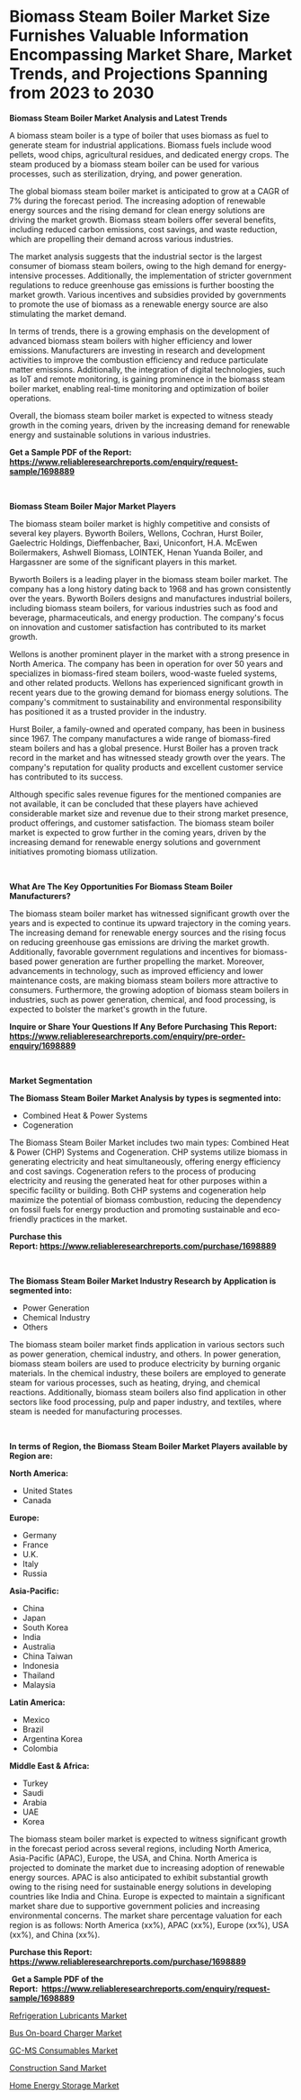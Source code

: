 <p><h1>Biomass Steam Boiler Market Size Furnishes Valuable Information Encompassing Market Share, Market Trends, and Projections Spanning from 2023 to 2030</h1></p><p><strong>Biomass Steam Boiler Market Analysis and Latest Trends</strong></p>
<p><p>A biomass steam boiler is a type of boiler that uses biomass as fuel to generate steam for industrial applications. Biomass fuels include wood pellets, wood chips, agricultural residues, and dedicated energy crops. The steam produced by a biomass steam boiler can be used for various processes, such as sterilization, drying, and power generation.</p><p>The global biomass steam boiler market is anticipated to grow at a CAGR of 7% during the forecast period. The increasing adoption of renewable energy sources and the rising demand for clean energy solutions are driving the market growth. Biomass steam boilers offer several benefits, including reduced carbon emissions, cost savings, and waste reduction, which are propelling their demand across various industries.</p><p>The market analysis suggests that the industrial sector is the largest consumer of biomass steam boilers, owing to the high demand for energy-intensive processes. Additionally, the implementation of stricter government regulations to reduce greenhouse gas emissions is further boosting the market growth. Various incentives and subsidies provided by governments to promote the use of biomass as a renewable energy source are also stimulating the market demand.</p><p>In terms of trends, there is a growing emphasis on the development of advanced biomass steam boilers with higher efficiency and lower emissions. Manufacturers are investing in research and development activities to improve the combustion efficiency and reduce particulate matter emissions. Additionally, the integration of digital technologies, such as IoT and remote monitoring, is gaining prominence in the biomass steam boiler market, enabling real-time monitoring and optimization of boiler operations.</p><p>Overall, the biomass steam boiler market is expected to witness steady growth in the coming years, driven by the increasing demand for renewable energy and sustainable solutions in various industries.</p></p>
<p><strong>Get a Sample PDF of the Report:&nbsp; <a href="https://www.reliableresearchreports.com/enquiry/request-sample/1698889">https://www.reliableresearchreports.com/enquiry/request-sample/1698889</a></strong></p>
<p>&nbsp;</p>
<p><strong>Biomass Steam Boiler Major Market Players</strong></p>
<p><p>The biomass steam boiler market is highly competitive and consists of several key players. Byworth Boilers, Wellons, Cochran, Hurst Boiler, Gaelectric Holdings, Dieffenbacher, Baxi, Uniconfort, H.A. McEwen Boilermakers, Ashwell Biomass, LOINTEK, Henan Yuanda Boiler, and Hargassner are some of the significant players in this market.</p><p>Byworth Boilers is a leading player in the biomass steam boiler market. The company has a long history dating back to 1968 and has grown consistently over the years. Byworth Boilers designs and manufactures industrial boilers, including biomass steam boilers, for various industries such as food and beverage, pharmaceuticals, and energy production. The company's focus on innovation and customer satisfaction has contributed to its market growth.</p><p>Wellons is another prominent player in the market with a strong presence in North America. The company has been in operation for over 50 years and specializes in biomass-fired steam boilers, wood-waste fueled systems, and other related products. Wellons has experienced significant growth in recent years due to the growing demand for biomass energy solutions. The company's commitment to sustainability and environmental responsibility has positioned it as a trusted provider in the industry.</p><p>Hurst Boiler, a family-owned and operated company, has been in business since 1967. The company manufactures a wide range of biomass-fired steam boilers and has a global presence. Hurst Boiler has a proven track record in the market and has witnessed steady growth over the years. The company's reputation for quality products and excellent customer service has contributed to its success.</p><p>Although specific sales revenue figures for the mentioned companies are not available, it can be concluded that these players have achieved considerable market size and revenue due to their strong market presence, product offerings, and customer satisfaction. The biomass steam boiler market is expected to grow further in the coming years, driven by the increasing demand for renewable energy solutions and government initiatives promoting biomass utilization.</p></p>
<p>&nbsp;</p>
<p><strong>What Are The Key Opportunities For Biomass Steam Boiler Manufacturers?</strong></p>
<p><p>The biomass steam boiler market has witnessed significant growth over the years and is expected to continue its upward trajectory in the coming years. The increasing demand for renewable energy sources and the rising focus on reducing greenhouse gas emissions are driving the market growth. Additionally, favorable government regulations and incentives for biomass-based power generation are further propelling the market. Moreover, advancements in technology, such as improved efficiency and lower maintenance costs, are making biomass steam boilers more attractive to consumers. Furthermore, the growing adoption of biomass steam boilers in industries, such as power generation, chemical, and food processing, is expected to bolster the market's growth in the future.</p></p>
<p><strong>Inquire or Share Your Questions If Any Before Purchasing This Report: <a href="https://www.reliableresearchreports.com/enquiry/pre-order-enquiry/1698889">https://www.reliableresearchreports.com/enquiry/pre-order-enquiry/1698889</a></strong></p>
<p>&nbsp;</p>
<p><strong>Market Segmentation</strong></p>
<p><strong>The Biomass Steam Boiler Market Analysis by types is segmented into:</strong></p>
<p><ul><li>Combined Heat & Power Systems</li><li>Cogeneration</li></ul></p>
<p><p>The Biomass Steam Boiler Market includes two main types: Combined Heat & Power (CHP) Systems and Cogeneration. CHP systems utilize biomass in generating electricity and heat simultaneously, offering energy efficiency and cost savings. Cogeneration refers to the process of producing electricity and reusing the generated heat for other purposes within a specific facility or building. Both CHP systems and cogeneration help maximize the potential of biomass combustion, reducing the dependency on fossil fuels for energy production and promoting sustainable and eco-friendly practices in the market.</p></p>
<p><strong>Purchase this Report:&nbsp;<a href="https://www.reliableresearchreports.com/purchase/1698889">https://www.reliableresearchreports.com/purchase/1698889</a></strong></p>
<p>&nbsp;</p>
<p><strong>The Biomass Steam Boiler Market Industry Research by Application is segmented into:</strong></p>
<p><ul><li>Power Generation</li><li>Chemical Industry</li><li>Others</li></ul></p>
<p><p>The biomass steam boiler market finds application in various sectors such as power generation, chemical industry, and others. In power generation, biomass steam boilers are used to produce electricity by burning organic materials. In the chemical industry, these boilers are employed to generate steam for various processes, such as heating, drying, and chemical reactions. Additionally, biomass steam boilers also find application in other sectors like food processing, pulp and paper industry, and textiles, where steam is needed for manufacturing processes.</p></p>
<p>&nbsp;</p>
<p><strong>In terms of Region, the Biomass Steam Boiler Market Players available by Region are:</strong></p>
<p>
    <p> <strong> North America: </strong>
        <ul>
            <li>United States</li>
            <li>Canada</li>
        </ul>
        </p> 
    <p> <strong> Europe: </strong>
        <ul>
            <li>Germany</li>
            <li>France</li>
            <li>U.K.</li>
            <li>Italy</li>
            <li>Russia</li>
        </ul>
        </p> 
    <p> <strong> Asia-Pacific: </strong>
        <ul>
            <li>China</li>
            <li>Japan</li>
            <li>South Korea</li>
            <li>India</li>
            <li>Australia</li>
            <li>China Taiwan</li>
            <li>Indonesia</li>
            <li>Thailand</li>
            <li>Malaysia</li>
        </ul>
        </p> 
    <p> <strong> Latin America: </strong>
        <ul>
            <li>Mexico</li>
            <li>Brazil</li>
            <li>Argentina Korea</li>
            <li>Colombia</li>
        </ul>
        </p> 
    <p> <strong> Middle East & Africa: </strong>
        <ul>
            <li>Turkey</li>
            <li>Saudi</li>
            <li>Arabia</li>
            <li>UAE</li>
            <li>Korea</li>
        </ul>
    </p>
    </p>
<p><p>The biomass steam boiler market is expected to witness significant growth in the forecast period across several regions, including North America, Asia-Pacific (APAC), Europe, the USA, and China. North America is projected to dominate the market due to increasing adoption of renewable energy sources. APAC is also anticipated to exhibit substantial growth owing to the rising need for sustainable energy solutions in developing countries like India and China. Europe is expected to maintain a significant market share due to supportive government policies and increasing environmental concerns. The market share percentage valuation for each region is as follows: North America (xx%), APAC (xx%), Europe (xx%), USA (xx%), and China (xx%).</p></p>
<p><strong>Purchase this Report: <a href="https://www.reliableresearchreports.com/purchase/1698889">https://www.reliableresearchreports.com/purchase/1698889</a></strong></p>
<p>&nbsp;<strong>Get a Sample PDF of the Report:&nbsp;&nbsp;<a href="https://www.reliableresearchreports.com/enquiry/request-sample/1698889">https://www.reliableresearchreports.com/enquiry/request-sample/1698889</a></strong></p>
<p><strong></strong></p>
<p><p><a href="https://www.linkedin.com/pulse/refrigeration-lubricants-market-challenges-opportunities-wve2e/">Refrigeration Lubricants Market</a></p><p><a href="https://github.com/rahu1503/Market-Research-Report-List-1/blob/main/bus-on-board-charger-market.md">Bus On-board Charger Market</a></p><p><a href="https://medium.com/@noelkunzei1/gc-ms-consumables-market-comprehensive-assessment-by-type-application-and-geography-3fcebdd9163a">GC-MS Consumables Market</a></p><p><a href="https://www.linkedin.com/pulse/construction-sand-market-size-growth-forecast-from-2023-pbsme/">Construction Sand Market</a></p><p><a href="https://github.com/rahu1501/Market-Research-Report-List-1/blob/main/home-energy-storage-market.md">Home Energy Storage Market</a></p></p>